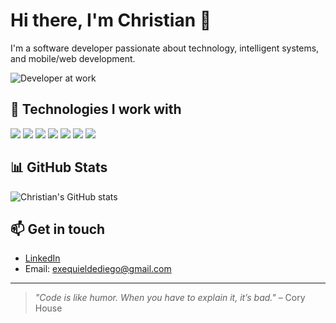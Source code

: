 # Hi there, I'm Christian 👋

I'm a software developer passionate about technology, intelligent systems, and mobile/web development.

![Developer at work](https://media.giphy.com/media/qgQUggAC3Pfv687qPC/giphy.gif)

## 🚀 Technologies I work with

<p align="left">
  <img src="https://img.shields.io/badge/JavaScript-F7DF1E?logo=javascript&logoColor=000" />
  <img src="https://img.shields.io/badge/TypeScript-3178C6?logo=typescript&logoColor=fff" />
  <img src="https://img.shields.io/badge/React-20232a?logo=react&logoColor=61DAFB" />
  <img src="https://img.shields.io/badge/React_Native-20232a?logo=react&logoColor=61DAFB" />
  <img src="https://img.shields.io/badge/Next.js-000000?logo=nextdotjs&logoColor=fff" />
  <img src="https://img.shields.io/badge/NestJS-E0234E?logo=nestjs&logoColor=fff" />
  <img src="https://img.shields.io/badge/Git-F05032?logo=git&logoColor=fff" />
</p>

## 📊 GitHub Stats

![Christian's GitHub stats](https://github-readme-stats.vercel.app/api?username=christian97dd&show_icons=true&theme=tokyonight)

## 📫 Get in touch

- [LinkedIn](https://www.linkedin.com/in/christian-de-diego/)
- Email: exequieldediego@gmail.com

---

> *"Code is like humor. When you have to explain it, it’s bad."* – Cory House

